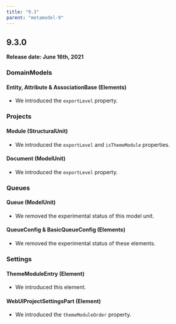 ```yaml
---
title: "9.3"
parent: "metamodel-9"
---
```


## 9.3.0

**Release date: June 16th, 2021**

### DomainModels

#### Entity, Attribute & AssociationBase (Elements)

* We introduced the `exportLevel` property.

### Projects

#### Module (StructuralUnit)

* We introduced the `exportLevel` and `isThemeModule` properties.

#### Document (ModelUnit)

* We introduced the `exportLevel` property.

### Queues

#### Queue (ModelUnit)

* We removed the experimental status of this model unit.

#### QueueConfig & BasicQueueConfig (Elements)

* We removed the experimental status of these elements.

### Settings

#### ThemeModuleEntry (Element)

* We introduced this element.

#### WebUIProjectSettingsPart (Element)

* We introduced the `themeModuleOrder` property.
